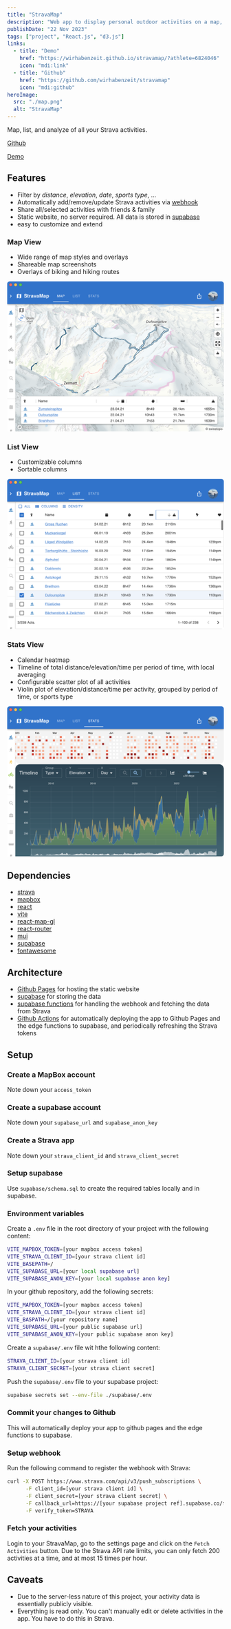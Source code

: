 ```yaml
---
title: "StravaMap"
description: "Web app to display personal outdoor activities on a map, with advanced filtering and data visualization."
publishDate: "22 Nov 2023"
tags: ["project", "React.js", "d3.js"]
links:
  - title: "Demo"
    href: "https://wirhabenzeit.github.io/stravamap/?athlete=6824046"
    icon: "mdi:link"
  - title: "Github"
    href: "https://github.com/wirhabenzeit/stravamap"
    icon: "mdi:github"
heroImage:
  src: "./map.png"
  alt: "StravaMap"
---
```


Map, list, and analyze of all your Strava activities.

[Github](https://github.com/wirhabenzeit/stravamap)

[Demo](https://wirhabenzeit.github.io/stravamap/?athlete=6824046)

## Features

- Filter by _distance_, _elevation_, _date_, _sports type_, ...
- Automatically add/remove/update Strava activities via [webhook](https://developers.strava.com/docs/webhooks/)
- Share all/selected activities with friends & family
- Static website, no server required. All data is stored in [supabase](https://supabase.com/)
- easy to customize and extend

### Map View

- Wide range of map styles and overlays
- Shareable map screenshots
- Overlays of biking and hiking routes

![Map](./map.png)

### List View

- Customizable columns
- Sortable columns

![List](./list.png)

### Stats View

- Calendar heatmap
- Timeline of total distance/elevation/time per period of time, with local averaging
- Configurable scatter plot of all activities
- Violin plot of elevation/distance/time per activity, grouped by period of time, or sports type

![Stats](./stats.png)

## Dependencies

- [strava](https://www.strava.com/)
- [mapbox](https://www.mapbox.com/)
- [react](https://reactjs.org/)
- [vite](https://vitejs.dev/)
- [react-map-gl](https://visgl.github.io/react-map-gl/)
- [react-router](https://reactrouter.com/)
- [mui](https://mui.com/)
- [supabase](https://supabase.com/)
- [fontawesome](https://fontawesome.com/)

## Architecture

- [Github Pages](https://pages.github.com/) for hosting the static website
- [supabase](https://supabase.com/) for storing the data
- [supabase functions](https://supabase.com/docs/guides/functions) for handling the webhook and fetching the data from Strava
- [Github Actions](https://github.com/features/actions) for automatically deploying the app to Github Pages and the edge functions to supabase, and periodically refreshing the Strava tokens

## Setup

### Create a MapBox account

Note down your `access_token`

### Create a supabase account

Note down your `supabase_url` and `supabase_anon_key`

### Create a Strava app

Note down your `strava_client_id` and `strava_client_secret`

### Setup supabase

Use `supabase/schema.sql` to create the required tables locally and in supabase.

### Environment variables

Create a `.env` file in the root directory of your project with the following content:

```bash
VITE_MAPBOX_TOKEN=[your mapbox access token]
VITE_STRAVA_CLIENT_ID=[your strava client id]
VITE_BASEPATH=/
VITE_SUPABASE_URL=[your local supabase url]
VITE_SUPABASE_ANON_KEY=[your local supabase anon key]
```

In your github repository, add the following secrets:

```bash
VITE_MAPBOX_TOKEN=[your mapbox access token]
VITE_STRAVA_CLIENT_ID=[your strava client id]
VITE_BASPATH=/[your repository name]
VITE_SUPABASE_URL=[your public supabase url]
VITE_SUPABASE_ANON_KEY=[your public supabase anon key]
```

Create a `supabase/.env` file wit hthe following content:

```bash
STRAVA_CLIENT_ID=[your strava client id]
STRAVA_CLIENT_SECRET=[your strava client secret]
```

Push the `supabase/.env` file to your supabase project:

```bash
supabase secrets set --env-file ./supabase/.env
```

### Commit your changes to Github

This will automatically deploy your app to github pages and the edge functions to supabase.

### Setup webhook

Run the following command to register the webhook with Strava:

```bash
curl -X POST https://www.strava.com/api/v3/push_subscriptions \
      -F client_id=[your strava client id] \
      -F client_secret=[your strava client secret] \
      -F callback_url=https://[your supabase project ref].supabase.co/functions/v1/strava-webhook \
      -F verify_token=STRAVA
```

### Fetch your activities

Login to your StravaMap, go to the settings page and click on the `Fetch Activities` button. Due to the Strava API rate limits, you can only fetch 200 activities at a time, and at most 15 times per hour.

## Caveats

- Due to the server-less nature of this project, your activity data is essentially publicly visible.
- Everything is read only. You can't manually edit or delete activities in the app. You have to do this in Strava.
